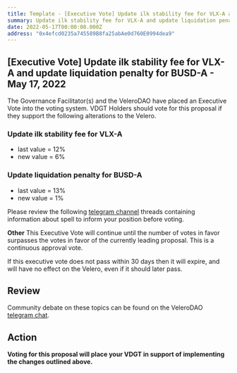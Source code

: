 ```yaml
---
title: Template - [Executive Vote] Update ilk stability fee for VLX-A and update liquidation penalty for BUSD-A - May 17, 2022
summary: Update ilk stability fee for VLX-A and update liquidation penalty for BUSD-A
date: 2022-05-17T00:00:00.000Z
address: "0x4efcd0235a745589B8fa25abAe0d760E0994dea9"
---
```

## [Executive Vote] Update ilk stability fee for VLX-A and update liquidation penalty for BUSD-A - May 17, 2022

The Governance Facilitator(s) and the VeleroDAO have placed an Executive Vote into the voting system. VDGT Holders should vote for this proposal if they support the following alterations to the Velero.

###  Update ilk stability fee for VLX-A
 - last value = 12%
 - new value = 6%

### Update liquidation penalty for BUSD-A
 - last value = 13%
 - new value = 1%

Please review the following [telegram channel](https://t.me/velerodao) threads containing information about spell to inform your position before voting.

**Other**
This Executive Vote will continue until the number of votes in favor surpasses the votes in favor of the currently leading proposal. This is a continuous approval vote. 

If this executive vote does not pass within 30 days then it will expire, and will have no effect on the Velero, even if it should later pass. 

## Review

Community debate on these topics can be found on the VeleroDAO  [telegram chat](https://t.me/velero_chat). 


## Action

**Voting for this proposal will place your VDGT in support of implementing the changes outlined above.**
